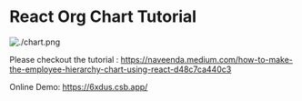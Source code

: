 # React Org Chart Tutorial

![./chart.png](Screenshot)

Please checkout the tutorial : https://naveenda.medium.com/how-to-make-the-employee-hierarchy-chart-using-react-d48c7ca440c3

Online Demo: https://6xdus.csb.app/